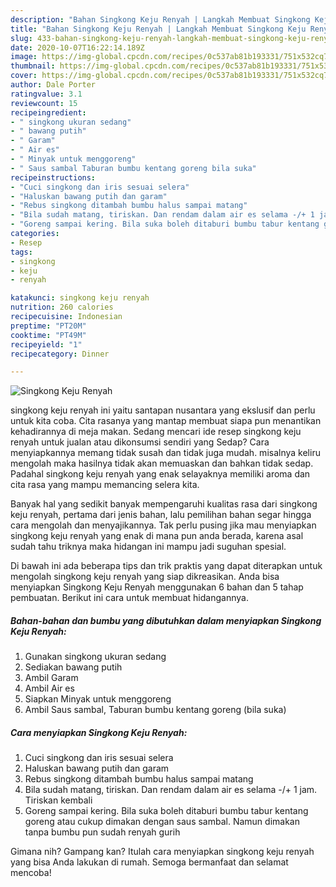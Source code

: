 ```yaml
---
description: "Bahan Singkong Keju Renyah | Langkah Membuat Singkong Keju Renyah Yang Bisa Manjain Lidah"
title: "Bahan Singkong Keju Renyah | Langkah Membuat Singkong Keju Renyah Yang Bisa Manjain Lidah"
slug: 433-bahan-singkong-keju-renyah-langkah-membuat-singkong-keju-renyah-yang-bisa-manjain-lidah
date: 2020-10-07T16:22:14.189Z
image: https://img-global.cpcdn.com/recipes/0c537ab81b193331/751x532cq70/singkong-keju-renyah-foto-resep-utama.jpg
thumbnail: https://img-global.cpcdn.com/recipes/0c537ab81b193331/751x532cq70/singkong-keju-renyah-foto-resep-utama.jpg
cover: https://img-global.cpcdn.com/recipes/0c537ab81b193331/751x532cq70/singkong-keju-renyah-foto-resep-utama.jpg
author: Dale Porter
ratingvalue: 3.1
reviewcount: 15
recipeingredient:
- " singkong ukuran sedang"
- " bawang putih"
- " Garam"
- " Air es"
- " Minyak untuk menggoreng"
- " Saus sambal Taburan bumbu kentang goreng bila suka"
recipeinstructions:
- "Cuci singkong dan iris sesuai selera"
- "Haluskan bawang putih dan garam"
- "Rebus singkong ditambah bumbu halus sampai matang"
- "Bila sudah matang, tiriskan. Dan rendam dalam air es selama -/+ 1 jam. Tiriskan kembali"
- "Goreng sampai kering. Bila suka boleh ditaburi bumbu tabur kentang goreng atau cukup dimakan dengan saus sambal. Namun dimakan tanpa bumbu pun sudah renyah gurih"
categories:
- Resep
tags:
- singkong
- keju
- renyah

katakunci: singkong keju renyah 
nutrition: 260 calories
recipecuisine: Indonesian
preptime: "PT20M"
cooktime: "PT49M"
recipeyield: "1"
recipecategory: Dinner

---
```



![Singkong Keju Renyah](https://img-global.cpcdn.com/recipes/0c537ab81b193331/751x532cq70/singkong-keju-renyah-foto-resep-utama.jpg)


singkong keju renyah ini yaitu santapan nusantara yang ekslusif dan perlu untuk kita coba. Cita rasanya yang mantap membuat siapa pun menantikan kehadirannya di meja makan.
Sedang mencari ide resep singkong keju renyah untuk jualan atau dikonsumsi sendiri yang Sedap? Cara menyiapkannya memang tidak susah dan tidak juga mudah. misalnya keliru mengolah maka hasilnya tidak akan memuaskan dan bahkan tidak sedap. Padahal singkong keju renyah yang enak selayaknya memiliki aroma dan cita rasa yang mampu memancing selera kita.



Banyak hal yang sedikit banyak mempengaruhi kualitas rasa dari singkong keju renyah, pertama dari jenis bahan, lalu pemilihan bahan segar hingga cara mengolah dan menyajikannya. Tak perlu pusing jika mau menyiapkan singkong keju renyah yang enak di mana pun anda berada, karena asal sudah tahu triknya maka hidangan ini mampu jadi suguhan spesial.


Di bawah ini ada beberapa tips dan trik praktis yang dapat diterapkan untuk mengolah singkong keju renyah yang siap dikreasikan. Anda bisa menyiapkan Singkong Keju Renyah menggunakan 6 bahan dan 5 tahap pembuatan. Berikut ini cara untuk membuat hidangannya.

<!--inarticleads1-->

##### Bahan-bahan dan bumbu yang dibutuhkan dalam menyiapkan Singkong Keju Renyah:

1. Gunakan  singkong ukuran sedang
1. Sediakan  bawang putih
1. Ambil  Garam
1. Ambil  Air es
1. Siapkan  Minyak untuk menggoreng
1. Ambil  Saus sambal, Taburan bumbu kentang goreng (bila suka)




<!--inarticleads2-->

##### Cara menyiapkan Singkong Keju Renyah:

1. Cuci singkong dan iris sesuai selera
1. Haluskan bawang putih dan garam
1. Rebus singkong ditambah bumbu halus sampai matang
1. Bila sudah matang, tiriskan. Dan rendam dalam air es selama -/+ 1 jam. Tiriskan kembali
1. Goreng sampai kering. Bila suka boleh ditaburi bumbu tabur kentang goreng atau cukup dimakan dengan saus sambal. Namun dimakan tanpa bumbu pun sudah renyah gurih




Gimana nih? Gampang kan? Itulah cara menyiapkan singkong keju renyah yang bisa Anda lakukan di rumah. Semoga bermanfaat dan selamat mencoba!
